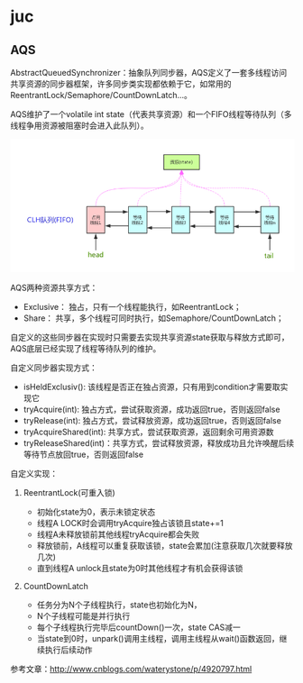 # juc

## AQS

AbstractQueuedSynchronizer：抽象队列同步器，AQS定义了一套多线程访问共享资源的同步器框架，许多同步类实现都依赖于它，如常用的ReentrantLock/Semaphore/CountDownLatch...。

AQS维护了一个volatile int state（代表共享资源）和一个FIFO线程等待队列（多线程争用资源被阻塞时会进入此队列）。

![aqs](../statics/java/aqs.png)

AQS两种资源共享方式：

- Exclusive： 独占，只有一个线程能执行，如ReentrantLock；
- Share： 共享，多个线程可同时执行，如Semaphore/CountDownLatch；

自定义的这些同步器在实现时只需要去实现共享资源state获取与释放方式即可，AQS底层已经实现了线程等待队列的维护。

自定义同步器实现方式：

- isHeldExclusiv(): 该线程是否正在独占资源，只有用到condition才需要取实现它
- tryAcquire(int): 独占方式，尝试获取资源，成功返回true，否则返回false
- tryRelease(int): 独占方式，尝试释放资源，成功返回true，否则返回false
- tryAcquireShared(int): 共享方式，尝试获取资源，返回剩余可用资源数
- tryReleaseShared(int)：共享方式，尝试释放资源，释放成功且允许唤醒后续等待节点放回true，否则返回false

自定义实现：

1. ReentrantLock(可重入锁)

   - 初始化state为0，表示未锁定状态
   - 线程A LOCK时会调用tryAcquire独占该锁且state+=1
   - 线程A未释放锁前其他线程tryAcquire都会失败
   - 释放锁前，A线程可以重复获取该锁，state会累加(注意获取几次就要释放几次)
   - 直到线程A unlock且state为0时其他线程才有机会获得该锁

2. CountDownLatch

   - 任务分为N个子线程执行，state也初始化为N，
   - N个子线程可能是并行执行
   - 每个子线程执行完毕后countDown()一次，state CAS减一
   - 当state到0时，unpark()调用主线程，调用主线程从wait()函数返回，继续执行后续动作


参考文章：http://www.cnblogs.com/waterystone/p/4920797.html